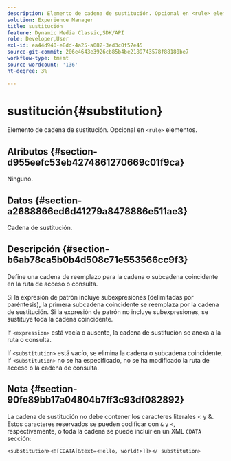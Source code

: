 ```yaml
---
description: Elemento de cadena de sustitución. Opcional en <rule> elementos.
solution: Experience Manager
title: sustitución
feature: Dynamic Media Classic,SDK/API
role: Developer,User
exl-id: ea44d940-e8dd-4a25-a082-3ed3c0f57e45
source-git-commit: 206e4643e3926cb85b4be2189743578f88180be7
workflow-type: tm+mt
source-wordcount: '136'
ht-degree: 3%

---
```


# sustitución{#substitution}

Elemento de cadena de sustitución. Opcional en `<rule>` elementos.

## Atributos {#section-d955eefc53eb4274861270669c01f9ca}

Ninguno.

## Datos {#section-a2688866ed6d41279a8478886e511ae3}

Cadena de sustitución.

## Descripción {#section-b6ab78ca5b0b4d508c71e553566cc9f3}

Define una cadena de reemplazo para la cadena o subcadena coincidente en la ruta de acceso o consulta.

Si la expresión de patrón incluye subexpresiones (delimitadas por paréntesis), la primera subcadena coincidente se reemplaza por la cadena de sustitución. Si la expresión de patrón no incluye subexpresiones, se sustituye toda la cadena coincidente.

If `<expression>` está vacía o ausente, la cadena de sustitución se anexa a la ruta o consulta.

If `<substitution>` está vacío, se elimina la cadena o subcadena coincidente. If `<substitution>` no se ha especificado, no se ha modificado la ruta de acceso o la cadena de consulta.

## Nota {#section-90fe89bb17a04804b7ff3c93df082892}

La cadena de sustitución no debe contener los caracteres literales &lt; y &amp;. Estos caracteres reservados se pueden codificar con `&` y `<`, respectivamente, o toda la cadena se puede incluir en un XML `CDATA` sección:

`<substitution><![CDATA[&text=<Hello, world!>]]></ substitution>`
